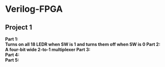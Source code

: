 # Verilog-FPGA

<h2>Project 1</h2>
<b> Part 1: </br> Turns on all 18 LEDR when SW is 1 and turns them off when SW is 0
<b> Part 2: </br> A four-bit wide 2-to-1 multiplexer
<b> Part 3: </br>
<b> Part 4: </br> 
<b> Part 5: </br>
